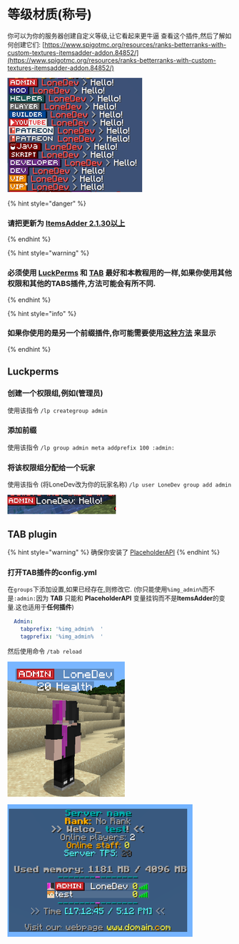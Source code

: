 # 等级材质\(称号\)

你可以为你的服务器创建自定义等级,让它看起来更牛逼
查看这个插件,然后了解如何创建它们: [https://www.spigotmc.org/resources/ranks-betterranks-with-custom-textures-itemsadder-addon.84852/](https://www.spigotmc.org/resources/ranks-betterranks-with-custom-textures-itemsadder-addon.84852/)

![](../../../.gitbook/assets/image%20%2827%29.png)

{% hint style="danger" %}
### 请把更新为 [ItemsAdder 2.1.30以上](https://www.spigotmc.org/resources/%E2%9C%85must-have%E2%9C%85-itemsadder%E2%9C%A8textures-3d-models-huds-gui-emojis-ores-blocks-wings-tails-hats.73355/)
{% endhint %}

{% hint style="warning" %}
### 必须使用 [LuckPerms](https://www.spigotmc.org/resources/luckperms.28140/) 和 [TAB](https://www.spigotmc.org/resources/tab-1-7-x-1-16-5.57806/) 最好和本教程用的一样,如果你使用其他权限和其他的TABS插件,方法可能会有所不同.
{% endhint %}

{% hint style="info" %}
### 如果你使用的是另一个前缀插件,你可能需要使用[这种方法](../../using-font_images-emojis-everywhere.md) 来显示
{% endhint %}

## Luckperms

### 创建一个权限组,例如\(管理员\)

使用该指令 `/lp creategroup admin`

### 添加前缀

使用该指令 `/lp group admin meta addprefix 100 :admin:`

### 将该权限组分配给一个玩家

使用该指令 \(将LoneDev改为你的玩家名称\) `/lp user LoneDev group add admin`

![](../../../.gitbook/assets/immagine%20%2843%29.png)

## TAB plugin

{% hint style="warning" %}
确保你安装了 [PlaceholderAPI](../../using-font_images-emojis-everywhere.md)
{% endhint %}

### 打开TAB插件的config.yml

在`groups`下添加设置,如果已经存在,则修改它. 
\(你只能使用`%img_admin%`而不是`:admin:`因为 **TAB** 只能和 **PlaceholderAPI** 变量挂钩而不是**ItemsAdder**的变量.这也适用于**任何插件**\)

```yaml
  Admin:
    tabprefix: '%img_admin%  '
    tagprefix: '%img_admin%  '
```

然后使用命令 `/tab reload`

![](../../../.gitbook/assets/immagine%20%2841%29.png)

![](../../../.gitbook/assets/immagine%20%2842%29.png)

